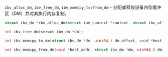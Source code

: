 `ibv_alloc_dm`, `ibv_free_dm`, `ibv_memcpy_to/from_dm` - 分配或释放设备内存缓冲区（DM）并对其执行内存复制。

```c
struct ibv_dm *ibv_alloc_dm(struct ibv_context *context, struct ibv_alloc_dm_attr *attr);

int ibv_free_dm(struct ibv_dm *dm);

int ibv_memcpy_to_dm(struct ibv_dm *dm, uint64_t dm_offset, void *host_addr, size_t length);

int ibv_memcpy_from_dm(void *host_addr, struct ibv_dm *dm, uint64_t dm_offset, size_t length);
```
